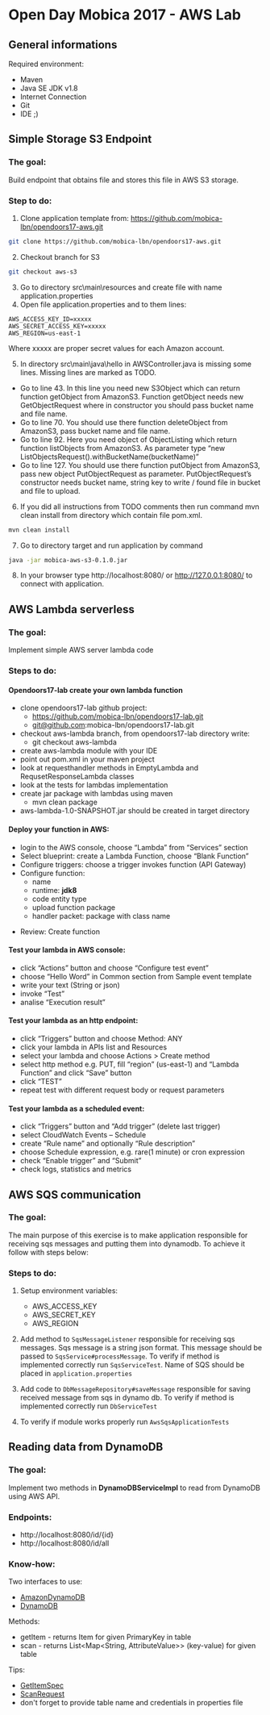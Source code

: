 # Open Day Mobica 2017 - AWS Lab

## General informations
Required environment:
* Maven
* Java SE JDK v1.8
* Internet Connection
* Git
* IDE ;)


## Simple Storage S3 Endpoint

### The goal:
Build endpoint that obtains file and stores this file in AWS S3 storage.

### Step to do:
1. Clone application template from: https://github.com/mobica-lbn/opendoors17-aws.git
```bash
git clone https://github.com/mobica-lbn/opendoors17-aws.git
```
2. Checkout branch for S3
```bash
git checkout aws-s3
```
3. Go to directory src\main\resources and create file with name application.properties
4. Open file application.properties and to them lines:
```
AWS_ACCESS_KEY_ID=xxxxx
AWS_SECRET_ACCESS_KEY=xxxxx
AWS_REGION=us-east-1
```
 Where xxxxx are proper secret values for each Amazon account.

5. In directory src\main\java\hello in AWSController.java is missing some lines.
Missing lines are marked as TODO.
* Go to line 43. In this line you need new S3Object which can return function getObject from AmazonS3. Function getObject needs new GetObjectRequest where in constructor you should pass bucket name and file name.
* Go to line 70. You should use there function deleteObject from AmazonS3, pass  bucket name and file name.
* Go to line 92. Here you need object of ObjectListing which return function listObjects from AmazonS3. As parameter type “new ListObjectsRequest().withBucketName(bucketName)”
* Go to line 127. You should use there function putObject from AmazonS3, pass  new object PutObjectRequest as parameter. PutObjectRequest’s constructor needs bucket name, string key to write / found file in bucket and file to upload.
    
6. If you did all instructions from TODO comments then run command mvn clean install from directory which contain file pom.xml.
```bash
mvn clean install
```
7. Go to directory target and run application by command
```bash
java -jar mobica-aws-s3-0.1.0.jar
 ```
8. In your browser type http://localhost:8080/ or http://127.0.0.1:8080/ to connect with application.

## AWS Lambda serverless

### The goal:
Implement simple AWS server lambda code

### Steps to do:

#### Opendoors17-lab create your own lambda function
* clone opendoors17-lab github project: 	
    - https://github.com/mobica-lbn/opendoors17-lab.git
    - git@github.com:mobica-lbn/opendoors17-lab.git
* checkout aws-lambda branch, from opendoors17-lab directory write:
    - git checkout aws-lambda
* create aws-lambda module with your IDE	
* point out pom.xml in your maven project
* look at requesthandler methods in EmptyLambda and RequsetResponseLambda classes
* look at the tests 	for lambdas implementation
* create jar package with lambdas using maven
    - mvn clean package	
* aws-lambda-1.0-SNAPSHOT.jar should be created in target directory

#### Deploy your function in AWS:
* login to the AWS console, choose “Lambda” from “Services” section	
* Select blueprint: create a Lambda Function, choose “Blank Function” 	
* Configure triggers: choose a trigger invokes function (API Gateway)	
* Configure function:
    - name
    - runtime: **jdk8**
    - code entity type
    - upload function package
    - handler packet: package with class name
+ Review: Create function

#### Test your lambda in AWS console:
+ click “Actions” button and choose “Configure test event”
+ choose “Hello Word” in Common section from Sample event template
+ write your text (String 	or json)
+ invoke “Test”
+ analise “Execution result”

#### Test your lambda as an http endpoint:
+ click “Triggers” button and choose Method: ANY
+ click your lambda in APIs list and Resources
+ select your lambda and choose Actions > Create method
+ select http method e.g. PUT, fill “region” (us-east-1) and “Lambda Function” and click “Save” button
+ click “TEST”
+ repeat test with different request body or request parameters 	 	


#### Test your lambda as a scheduled event:
+ click “Triggers” button and “Add trigger” (delete last trigger)
+ select CloudWatch Events – Schedule
+ create “Rule name” and optionally “Rule description”
+ choose Schedule expression, e.g. rare(1 minute) or cron expression
+ check “Enable trigger” and “Submit”
+ check logs, statistics and metrics

## AWS SQS communication

### The goal:
The main purpose of this exercise is to make application responsible for receiving sqs messages and putting them into dynamodb. To achieve it follow with steps below:

### Steps to do:
1. Setup environment variables:
    + AWS_ACCESS_KEY
    + AWS_SECRET_KEY
    + AWS_REGION

2. Add method to `SqsMessageListener` responsible for receiving sqs messages. Sqs message is a string json format. This message should be passed to `SqsService#processMessage`. To verify if method is implemented correctly run `SqsServiceTest`. Name of SQS should be placed in `application.properties`

3. Add code to `DbMessageRepository#saveMessage` responsible for saving received message from sqs in dynamo db. To verify if method is implemented correctly run `DbServiceTest`

4. To verify if module works properly run `AwsSqsApplicationTests`

## Reading data from DynamoDB

### The goal:
Implement two methods in **DynamoDBServiceImpl** to read from DynamoDB using AWS API.

### Endpoints:
* http://localhost:8080/id/{id}
* http://localhost:8080/id/all


### Know-how:

Two interfaces to use:
* [AmazonDynamoDB](http://docs.aws.amazon.com/AWSJavaSDK/latest/javadoc/com/amazonaws/services/dynamodbv2/AmazonDynamoDB.html)
* [DynamoDB](http://docs.aws.amazon.com/AWSJavaSDK/latest/javadoc/com/amazonaws/services/dynamodbv2/document/DynamoDB.html)

Methods:
* getItem - returns Item for given PrimaryKey in table
* scan - returns List<Map<String, AttributeValue>> (key-value) for given table

Tips:
* [GetItemSpec](http://docs.aws.amazon.com/AWSJavaSDK/latest/javadoc/com/amazonaws/services/dynamodbv2/document/spec/GetItemSpec.html)
* [ScanRequest](http://docs.aws.amazon.com/AWSJavaSDK/latest/javadoc/com/amazonaws/services/dynamodbv2/model/ScanRequest.html)
* don't forget to provide table name and credentials in properties file
